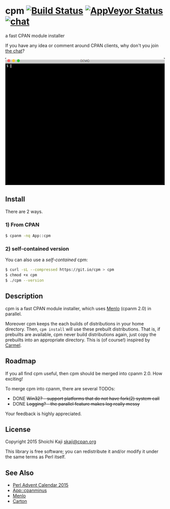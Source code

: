 # cpm [![Build Status](https://travis-ci.org/skaji/cpm.svg?branch=master)](https://travis-ci.org/skaji/cpm) [![AppVeyor Status](https://ci.appveyor.com/api/projects/status/github/skaji/cpm?branch=master&svg=true&passingText=Windows%20-%20OK)](https://ci.appveyor.com/project/skaji/cpm) [![chat](https://badges.gitter.im/gitter.svg)](https://gitter.im/skaji/cpm)

a fast CPAN module installer

If you have any idea or comment around CPAN clients, why don't you join [the chat](https://gitter.im/skaji/cpm)?

![demo](xt/demo.gif)

## Install

There are 2 ways.

### 1) From CPAN

```sh
$ cpanm -nq App::cpm
```

### 2) self-contained version

You can also use a _self-contained_ cpm:

```sh
$ curl -sL --compressed https://git.io/cpm > cpm
$ chmod +x cpm
$ ./cpm --version
```

## Description

cpm is a fast CPAN module installer, which uses
[Menlo](https://metacpan.org/pod/Menlo) (cpanm 2.0) in parallel.

Moreover cpm keeps the each builds of distributions in your home directory.
Then, `cpm install` will use these prebuilt distributions.
That is, if prebuilts are available, cpm never build distributions again, just copy the prebuilts into an appropriate directory.
This is (of course!) inspired by [Carmel](https://github.com/miyagawa/Carmel).

## Roadmap

If you all find cpm useful,
then cpm should be merged into cpanm 2.0. How exciting!

To merge cpm into cpanm, there are several TODOs:

* DONE ~~Win32? - support platforms that do not have fork(2) system call~~
* DONE ~~Logging? - the parallel feature makes log really messy~~

Your feedback is highly appreciated.

## License

Copyright 2015 Shoichi Kaji <skaji@cpan.org>

This library is free software; you can redistribute it and/or modify
it under the same terms as Perl itself.

## See Also

* [Perl Advent Calendar 2015](http://www.perladvent.org/2015/2015-12-02.html)
* [App::cpanminus](https://metacpan.org/pod/App::cpanminus)
* [Menlo](https://metacpan.org/pod/Menlo)
* [Carton](https://metacpan.org/pod/Carton)
